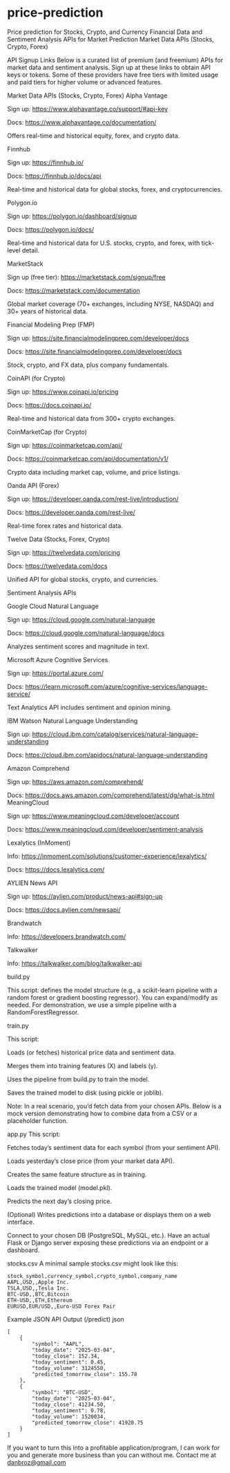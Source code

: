 # price-prediction
Price prediction for Stocks, Crypto, and Currency
Financial Data and Sentiment Analysis APIs for Market Prediction
Market Data APIs (Stocks, Crypto, Forex)


API Signup Links
Below is a curated list of premium (and freemium) APIs for market data and sentiment analysis. Sign up at these links to obtain API keys or tokens. Some of these providers have free tiers with limited usage and paid tiers for higher volume or advanced features.

Market Data APIs (Stocks, Crypto, Forex)
Alpha Vantage

Sign up: https://www.alphavantage.co/support/#api-key

Docs: https://www.alphavantage.co/documentation/

Offers real-time and historical equity, forex, and crypto data.

Finnhub



Sign up: https://finnhub.io/

Docs: https://finnhub.io/docs/api

Real-time and historical data for global stocks, forex, and cryptocurrencies.

Polygon.io

Sign up: https://polygon.io/dashboard/signup

Docs: https://polygon.io/docs/

Real-time and historical data for U.S. stocks, crypto, and forex, with tick-level detail.


MarketStack

Sign up (free tier): https://marketstack.com/signup/free

Docs: https://marketstack.com/documentation

Global market coverage (70+ exchanges, including NYSE, NASDAQ) and 30+ years of historical data.


Financial Modeling Prep (FMP)

Sign up: https://site.financialmodelingprep.com/developer/docs

Docs: https://site.financialmodelingprep.com/developer/docs

Stock, crypto, and FX data, plus company fundamentals.

CoinAPI (for Crypto)


Sign up: https://www.coinapi.io/pricing

Docs: https://docs.coinapi.io/

Real-time and historical data from 300+ crypto exchanges.

CoinMarketCap (for Crypto)


Sign up: https://coinmarketcap.com/api/

Docs: https://coinmarketcap.com/api/documentation/v1/

Crypto data including market cap, volume, and price listings.


Oanda API (Forex)

Sign up: https://developer.oanda.com/rest-live/introduction/

Docs: https://developer.oanda.com/rest-live/

Real-time forex rates and historical data.

Twelve Data (Stocks, Forex, Crypto)

Sign up: https://twelvedata.com/pricing

Docs: https://twelvedata.com/docs

Unified API for global stocks, crypto, and currencies.

Sentiment Analysis APIs


Google Cloud Natural Language

Sign up: https://cloud.google.com/natural-language

Docs: https://cloud.google.com/natural-language/docs

Analyzes sentiment scores and magnitude in text.

Microsoft Azure Cognitive Services


Sign up: https://portal.azure.com/

Docs: https://learn.microsoft.com/azure/cognitive-services/language-service/

Text Analytics API includes sentiment and opinion mining.


IBM Watson Natural Language Understanding

Sign up: https://cloud.ibm.com/catalog/services/natural-language-understanding

Docs: https://cloud.ibm.com/apidocs/natural-language-understanding


Amazon Comprehend

Sign up: https://aws.amazon.com/comprehend/

Docs: https://docs.aws.amazon.com/comprehend/latest/dg/what-is.html
MeaningCloud

Sign up: https://www.meaningcloud.com/developer/account

Docs: https://www.meaningcloud.com/developer/sentiment-analysis


Lexalytics (InMoment)

Info: https://inmoment.com/solutions/customer-experience/lexalytics/

Docs: https://docs.lexalytics.com/

AYLIEN News API


Sign up: https://aylien.com/product/news-api#sign-up

Docs: https://docs.aylien.com/newsapi/

Brandwatch

Info: https://developers.brandwatch.com/

Talkwalker

Info: https://talkwalker.com/blog/talkwalker-api



 build.py
 
This script: 
defines the model structure (e.g., a scikit-learn pipeline with a random forest or gradient boosting regressor). You can expand/modify as needed. For demonstration, we use a simple pipeline with a RandomForestRegressor.

  train.py
  
This script:

Loads (or fetches) historical price data and sentiment data.

Merges them into training features (X) and labels (y).

Uses the pipeline from build.py to train the model.

Saves the trained model to disk (using pickle or joblib).

Note: In a real scenario, you’d fetch data from your chosen APIs. Below is a mock version demonstrating how to combine data from a CSV or a placeholder function.


  app.py
This script:

Fetches today’s sentiment data for each symbol (from your sentiment API).

Loads yesterday’s close price (from your market data API).

Creates the same feature structure as in training.

Loads the trained model (model.pkl).

Predicts the next day’s closing price.

(Optional) Writes predictions into a database or displays them on a web interface.


Connect to your chosen DB (PostgreSQL, MySQL, etc.).
Have an actual Flask or Django server exposing these predictions via an endpoint or a dashboard.

  stocks.csv
A minimal sample stocks.csv might look like this:

````
stock_symbol,currency_symbol,crypto_symbol,company_name
AAPL,USD,,Apple Inc.
TSLA,USD,,Tesla Inc.
BTC-USD,,BTC,Bitcoin
ETH-USD,,ETH,Ethereum
EURUSD,EUR/USD,,Euro-USD Forex Pair
````

Example JSON API Output (/predict)
json
````
[
    {
        "symbol": "AAPL",
        "today_date": "2025-03-04",
        "today_close": 152.34,
        "today_sentiment": 0.45,
        "today_volume": 3124550,
        "predicted_tomorrow_close": 155.78
    },
    {
        "symbol": "BTC-USD",
        "today_date": "2025-03-04",
        "today_close": 41234.50,
        "today_sentiment": 0.78,
        "today_volume": 1520034,
        "predicted_tomorrow_close": 41920.75
    }
]
````
If you want to turn this into a profitable application/program, I can work for you and generate more business than you can without me.  Contact me at danbroz@gmail.com
